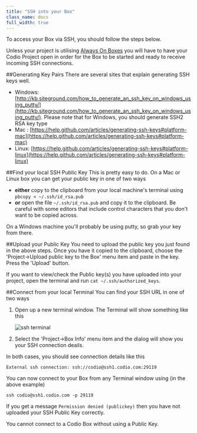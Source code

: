 ```yaml
---
title: "SSH into your Box"
class_name: docs
full_width: true
---
```


To access your Box via SSH, you should follow the steps below. 

Unless your project is utilising [Always On Boxes](/docs/boxes/always-on) you will have to have your Codio Project open in order for the Box to be started and ready to receive incoming SSH connections.

##Generating Key Pairs
There are several sites that explain generating SSH keys well. 

- Windows: [http://kb.siteground.com/how_to_generate_an_ssh_key_on_windows_using_putty/](http://kb.siteground.com/how_to_generate_an_ssh_key_on_windows_using_putty/). Please note that for Windows, you should generate SSH2 RSA key type
- Mac : [https://help.github.com/articles/generating-ssh-keys#platform-mac](https://help.github.com/articles/generating-ssh-keys#platform-mac)
- Linux: [https://help.github.com/articles/generating-ssh-keys#platform-linux](https://help.github.com/articles/generating-ssh-keys#platform-linux)

##Find your local SSH Public Key
This is pretty easy to do. On a Mac or Linux box you can get your public key in one of two ways

- **either** copy to the clipboard from your local machine's terminal using `pbcopy < ~/.ssh/id_rsa.pub`
- **or** open the file `~/.ssh/id_rsa.pub` and copy it to the clipboard. Be careful with some editors that include control characters that you don't want to be copied across.

On a Windows machine you'll probably be using putty, so grab your key from there.

##Upload your Public Key
You need to upload the public key you just found in the above steps. Once you have it copied to the clipboard, choose the 'Project->Upload public key to the Box' menu item and paste in the key. Press the 'Upload' button.

If you want to view/check the Public key(s) you have uploaded into your project, open the terminal and run `cat ~/.ssh/authorized_keys`. 

##Connect from your local Terminal
You can find your SSH URL in one of two ways

1. Open up a new terminal window. The Terminal will show something like this

    ![ssh terminal](/img/docs/sshterminal.png)
    
1. Select the 'Project->Box Info' menu item and the dialog will show you your SSH connection deails.

In both cases, you should see connection details like this

`External ssh connection: ssh://codio@ssh1.codio.com:29119`

You can now connect to your Box from any Terminal window using (in the above example)

`ssh codio@ssh1.codio.com -p 29119`

If you get a message `Permission denied (publickey)` then you have not uploaded your SSH Public Key correctly.

You cannot connect to a Codio Box without using a Public Key.